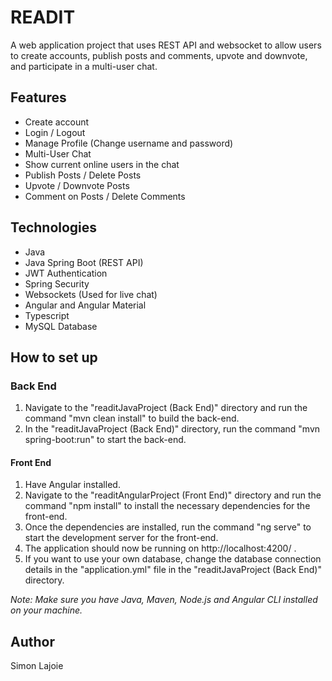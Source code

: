 # READIT
A web application project that uses REST API and websocket to allow users to create accounts, publish posts and comments, upvote and downvote, and participate in a multi-user chat.

## Features
* Create account
* Login / Logout
* Manage Profile (Change username and password)
* Multi-User Chat
* Show current online users in the chat
* Publish Posts / Delete Posts
* Upvote / Downvote Posts
* Comment on Posts / Delete Comments

## Technologies
* Java
* Java Spring Boot (REST API)
* JWT Authentication
* Spring Security
* Websockets (Used for live chat)
* Angular and Angular Material
* Typescript
* MySQL Database

## How to set up

### Back End
1. Navigate to the "readitJavaProject (Back End)" directory and run the command "mvn clean install" to build the back-end.
2. In the "readitJavaProject (Back End)" directory, run the command "mvn spring-boot:run" to start the back-end.

#### Front End
1. Have Angular installed.
2. Navigate to the "readitAngularProject (Front End)" directory and run the command "npm install" to install the necessary dependencies for the front-end.
3. Once the dependencies are installed, run the command "ng serve" to start the development server for the front-end.
4. The application should now be running on http://localhost:4200/ .
5. If you want to use your own database, change the database connection details in the "application.yml" file in the "readitJavaProject (Back End)" directory.

*Note: Make sure you have Java, Maven, Node.js and Angular CLI installed on your machine.*

## Author
Simon Lajoie
